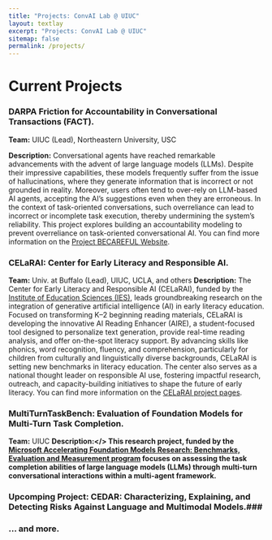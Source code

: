 ```yaml
---
title: "Projects: ConvAI Lab @ UIUC"
layout: textlay
excerpt: "Projects: ConvAI Lab @ UIUC"
sitemap: false
permalink: /projects/
---
```


# Current Projects

### DARPA Friction for Accountability in Conversational Transactions (FACT). ###

<b>Team:</b> UIUC (Lead), Northeastern University, USC

<b>Description:</b> Conversational agents have reached remarkable advancements with the advent of large language models (LLMs). Despite their impressive capabilities, these models frequently suffer from the issue of hallucinations, where they generate information that is incorrect or not grounded in reality. Moreover, users often tend to over-rely on LLM-based AI agents, accepting the AI’s suggestions even when they are erroneous. In the context of task-oriented conversations, such overreliance can lead to incorrect or incomplete task execution, thereby undermining the system’s reliability. This project explores building an accountability modeling to prevent overreliance on task-oriented conversational AI. You can find more information on the
<a href="https://fact-becareful.github.io/becareful/">Project BECAREFUL Website</a>.

<!--
![]({{ site.url }}{{ site.baseurl }}/images/respic/acc_dst_overview.png){: style="width: 50%; float: center; margin: 0px"}
-->

### CELaRAI: Center for Early Literacy and Responsible AI. ###
<b>Team:</b> Univ. at Buffalo (Lead), UIUC, UCLA, and others
<b>Description:</b> The Center for Early Literacy and Responsible AI (CELaRAI), funded by the <a href="https://ies.ed.gov/use-work/awards/center-early-literacy-and-responsible-ai-celarai-innovating-beginning-reading-instruction-culturally?ID=6071">Institute of Education Sciences (IES)</a>, leads groundbreaking research on the integration of generative artificial intelligence (AI) in early literacy education. Focused on transforming K–2 beginning reading materials, CELaRAI is developing the innovative AI Reading Enhancer (AIRE), a student-focused tool designed to personalize text generation, provide real-time reading analysis, and offer on-the-spot literacy support. By advancing skills like phonics, word recognition, fluency, and comprehension, particularly for children from culturally and linguistically diverse backgrounds, CELaRAI is setting new benchmarks in literacy education. The center also serves as a national thought leader on responsible AI use, fostering impactful research, outreach, and capacity-building initiatives to shape the future of early literacy. You can find more information on the <a href = "https://earlyliteracyai.org/">CELaRAI project pages</a>.

### MultiTurnTaskBench: Evaluation of Foundation Models for Multi-Turn Task Completion. ###
<b>Team:</b> UIUC
<b>Description:</> This research project, funded by the <a href="https://www.microsoft.com/en-us/research/project/afmr-benchmarks-evaluation-and-measurement/"> Microsoft Accelerating Foundation Models Research: Benchmarks, Evaluation and Measurement program</a> focuses on assessing the task completion abilities of large language models (LLMs) through multi-turn conversational interactions within a multi-agent framework.

### Upcomping Project: CEDAR: Characterizing, Explaining, and Detecting Risks Against Language and Multimodal Models.###

### ... and more.
